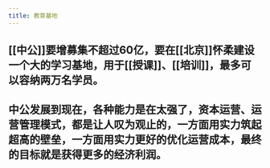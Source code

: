 ```yaml
---
title: 教育基地
---
```


## [[中公]]要增募集不超过60亿，要在[[北京]]怀柔建设一个大的学习基地，用于[[授课]]、[[培训]]，最多可以容纳两万名学员。
## 中公发展到现在，各种能力是在太强了，资本运营、运营管理模式，都是让人叹为观止的，一方面用实力筑起超高的壁垒，一方面用实力更好的优化运营成本，最终的目标就是获得更多的经济利润。
